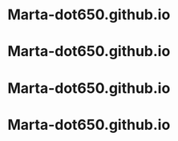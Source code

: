 # Marta-dot650.github.io
# Marta-dot650.github.io
# Marta-dot650.github.io
# Marta-dot650.github.io
